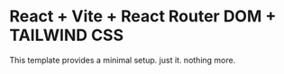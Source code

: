 # React + Vite + React Router DOM + TAILWIND CSS

This template provides a minimal setup. just it. nothing more.
